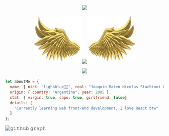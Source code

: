 <p align="center"  width="100%">
  <img src="https://readme-typing-svg.demolab.com?font=Fira+Code&pause=1000&center=true&vCenter=true&width=435&lines=Hi!+I'm+Joaquin+Stachioni;Web+Developer">
</p>

<p align="center">
  <img height="150" width="150" src="https://github.com/GovindSingh9447/GovindSingh9447/blob/main/WEBP/left.webp">
  <img align="center" src="https://streak-stats.demolab.com?user=lightbblue&theme=github-dark-blue&mode=weekly&exclude_days=Sun%2CSat">
  <img height="150" width="150" src="https://github.com/GovindSingh9447/GovindSingh9447/blob/main/WEBP/right.webp">
</p>
<p align="center" width="100%">
  <img height=150 src="https://github-readme-stats.vercel.app/api/top-langs/?username=lightbblue&hide_progress=true&theme=transparent">
</p>

```js
let aboutMe = {
  name: { nick: "lighbblue🐱‍👤", real: "Joaquin Mateo Nicolas Stachioni Ochova" },
  origin: { country: "Argentina", year: 2005 },
  stat: { virgin: true, capo: true, girlfriend: false},
  details: [
    "Currently learning web front-end development, I love React btw"
  ]
};
```

![𝚐𝚒𝚝𝚑𝚞𝚋 𝚐𝚛𝚊𝚙𝚑](https://github-readme-activity-graph.vercel.app/graph?username=lightbblue&theme=react-dark&hide_border=true&area=true)
